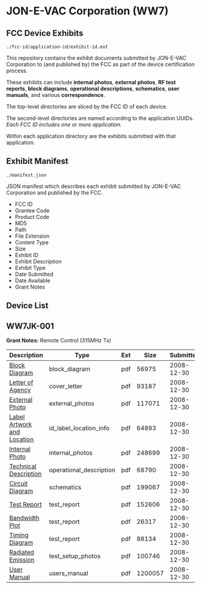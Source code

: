 # JON-E-VAC Corporation (WW7)
## FCC Device Exhibits

```
./fcc-id/application-id/exhibit-id.ext
```

This repository contains the exhibit documents submitted by JON-E-VAC Corporation to (and published by) the FCC as part of the device certification process.

These exhibits can include **internal photos**, **external photos**, **RF test reports**, **block diagrams**, **operational descriptions**, **schematics**, **user manuals**, and various **correspondence**.

The top-level directories are sliced by the FCC ID of each device.

The second-level directories are named according to the application UUIDs. *Each FCC ID includes one or more application.*

Within each application directory are the exhibits submitted with that application. 

## Exhibit Manifest

```
./manifest.json
```

JSON manifest which describes each exhibit submitted by JON-E-VAC Corporation and published by the FCC.

- FCC ID
- Grantee Code
- Product Code
- MD5
- Path
- File Extension
- Content Type
- Size
- Exhibit ID
- Exhibit Description
- Exhibit Type
- Date Submitted
- Date Available
- Grant Notes

## Device List
## WW7JK-001
**Grant Notes:** Remote Control (315MHz Tx)

| Description | Type | Ext | Size | Submitted | Available |
| ----------- | ---- | --- | ---- | --------- | --------- |
| [Block Diagram](WW7JK-001/dffca8022ef0795c0dd5159407324e8c/1051161.pdf) | block_diagram | pdf | 56975 | 2008-12-30 | 2008-12-30 |
| [Letter of Agency](WW7JK-001/dffca8022ef0795c0dd5159407324e8c/1051154.pdf) | cover_letter | pdf | 93187 | 2008-12-30 | 2008-12-30 |
| [External Photo](WW7JK-001/dffca8022ef0795c0dd5159407324e8c/1051159.pdf) | external_photos | pdf | 117071 | 2008-12-30 | 2008-12-30 |
| [Label Artwork and Location](WW7JK-001/dffca8022ef0795c0dd5159407324e8c/1051163.pdf) | id_label_location_info | pdf | 64893 | 2008-12-30 | 2008-12-30 |
| [Internal Photo](WW7JK-001/dffca8022ef0795c0dd5159407324e8c/1051160.pdf) | internal_photos | pdf | 248699 | 2008-12-30 | 2008-12-30 |
| [Technical Description](WW7JK-001/dffca8022ef0795c0dd5159407324e8c/1051156.pdf) | operational_description | pdf | 68790 | 2008-12-30 | 2008-12-30 |
| [Circuit Diagram](WW7JK-001/dffca8022ef0795c0dd5159407324e8c/1051162.pdf) | schematics | pdf | 199067 | 2008-12-30 | 2008-12-30 |
| [Test Report](WW7JK-001/dffca8022ef0795c0dd5159407324e8c/1051155.pdf) | test_report | pdf | 152606 | 2008-12-30 | 2008-12-30 |
| [Bandwidth Plot](WW7JK-001/dffca8022ef0795c0dd5159407324e8c/1051158.pdf) | test_report | pdf | 26317 | 2008-12-30 | 2008-12-30 |
| [Timing Diagram](WW7JK-001/dffca8022ef0795c0dd5159407324e8c/1051165.pdf) | test_report | pdf | 88134 | 2008-12-30 | 2008-12-30 |
| [Radiated Emission](WW7JK-001/dffca8022ef0795c0dd5159407324e8c/1051157.pdf) | test_setup_photos | pdf | 100746 | 2008-12-30 | 2008-12-30 |
| [User Manual](WW7JK-001/dffca8022ef0795c0dd5159407324e8c/1051164.pdf) | users_manual | pdf | 1200057 | 2008-12-30 | 2008-12-30 |
